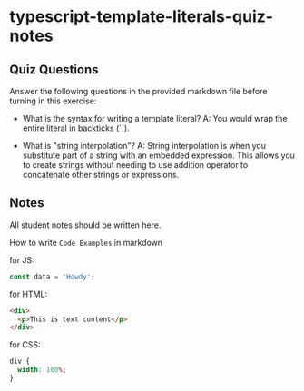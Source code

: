 # typescript-template-literals-quiz-notes

## Quiz Questions

Answer the following questions in the provided markdown file before turning in this exercise:

- What is the syntax for writing a template literal?
  A: You would wrap the entire literal in backticks (``).

- What is "string interpolation"?
  A: String interpolation is when you substitute part of a string with an embedded expression. This allows you to create strings without needing to use addition operator to concatenate other strings or expressions.

## Notes

All student notes should be written here.

How to write `Code Examples` in markdown

for JS:

```javascript
const data = 'Howdy';
```

for HTML:

```html
<div>
  <p>This is text content</p>
</div>
```

for CSS:

```css
div {
  width: 100%;
}
```
